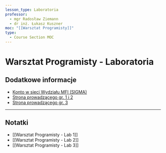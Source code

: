 ```yaml
---
lesson_type: Laboratoria
professor:
  - mgr Radosław Ziemann
  - dr inż. Łukasz Kuszner
moc: "[[Warsztat Programisty]]"
type:
  - Course Section MOC
---
```

# Warsztat Programisty - Laboratoria

## Dodatkowe informacje

- [Konto w sieci Wydziału MFI (SIGMA)](Sigma)
- [Strona prowadzącego gr. 1 i 2](https://inf.ug.edu.pl/~lkuszner/)
- [Strona prowadzącego gr. 3](https://inf.ug.edu.pl/~rziemann)

---

## Notatki

- [[Warsztat Programisty - Lab 1]]
- [[Warsztat Programisty - Lab 2]]
- [[Warsztat Programisty - Lab 3]]
